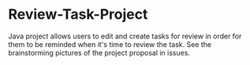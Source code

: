 # Review-Task-Project
Java project allows users to edit and create tasks for review in order for them to be reminded when it's time to review the task.
See the brainstorming pictures of the project proposal in issues.
